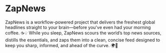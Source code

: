 # ZapNews
ZapNews is a workflow-powered project that delivers the freshest global headlines straight to your brain—before you've even had your morning coffee. ☕💡 While you sleep, ZapNews scours the world’s top news sources, distills the essentials, and zaps them into a clean, concise feed designed to keep you sharp, informed, and ahead of the curve. 🌍📲
